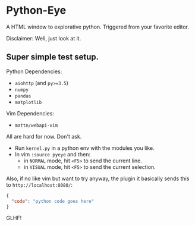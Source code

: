 # Python-Eye

A HTML window to explorative python. Triggered from your favorite editor.

Disclaimer: Well, just look at it.


## Super simple test setup.

Python Dependencies:

* `aiohttp` (and `py>=3.5`)
* `numpy`
* `pandas`
* `matplotlib`

Vim Dependencies:

* `mattn/webapi-vim`

All are hard for now. Don't ask.

* Run `kernel.py` in a python env with the modules you like.
* In vim `:source pyeye` and then:
  * in `NORMAL` mode, hit `<F5>` to send the current line.
  * in `VISUAL` mode, hit `<F5>` to send the current selection.

Also, if no like vim but want to try anyway, the plugin it basically sends this to `http://localhost:8080/`:

```json
{
  "code": "python code goes here"
}
```

GLHF!
